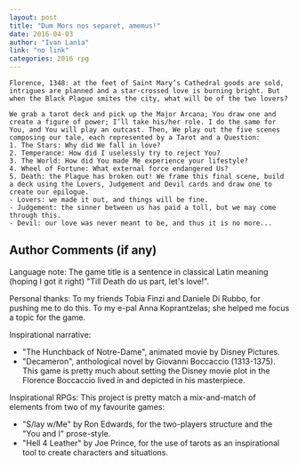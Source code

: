 ```yaml
---
layout: post
title: "Dum Mors nos separet, amemus!"
date: 2016-04-03
author: "Ivan Lanìa"
link: "no link"
categories: 2016 rpg
---
```

```
Florence, 1348: at the feet of Saint Mary’s Cathedral goods are sold, intrigues are planned and a star-crossed love is burning bright. But when the Black Plague smites the city, what will be of the two lovers? 

We grab a tarot deck and pick up the Major Arcana; You draw one and create a figure of power; I’ll take his/her role. I do the same for You, and You will play an outcast. Then, We play out the five scenes composing our tale, each represented by a Tarot and a Question:
1. The Stars: Why did We fall in love?
2. Temperance: How did I uselessly try to reject You?
3. The World: How did You made Me experience your lifestyle?
4. Wheel of Fortune: What external force endangered Us? 
5. Death: the Plague has broken out! We frame this final scene, build a deck using the Lovers, Judgement and Devil cards and draw one to create our epilogue.
- Lovers: we made it out, and things will be fine.
- Judgement: the sinner between us has paid a toll, but we may come through this.
- Devil: our love was never meant to be, and thus it is no more...

```
## Author Comments (if any)

Language note:
The game title is a sentence in classical Latin meaning (hoping I got it right) "Till Death do us part, let's love!".

Personal thanks:
To my friends Tobia Finzi and Daniele Di Rubbo, for pushing me to do this.
To my e-pal Anna Koprantzelas; she helped me focus a topic for the game.

Inspirational narrative:
- "The Hunchback of Notre-Dame", animated movie by Disney Pictures. 
- "Decameron", anthological novel by Giovanni Boccaccio (1313-1375).
This game is pretty much about setting the Disney movie plot in the Florence Boccaccio lived in and depicted in his masterpiece.

Inspirational RPGs:
This project is pretty match a mix-and-match of elements from two of my favourite games:
- "S/lay w/Me" by Ron Edwards, for the two-players structure and the "You and I" prose-style.
- "Hell 4 Leather" by Joe Prince, for the use of tarots as an inspirational tool to create characters and situations.
